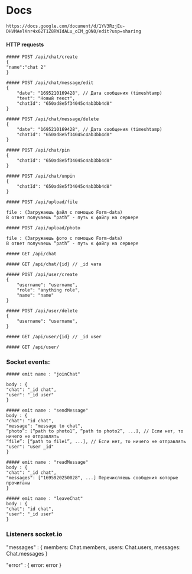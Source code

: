# Docs
```https://docs.google.com/document/d/1YV3RzjEu-DHVMAelKnr4x62T1Z8RWIdALu_oIM_gON0/edit?usp=sharing```




#### HTTP requests




```
##### POST /api/chat/create
{
"name":"chat 2"
}
```

```
##### POST /api/chat/message/edit
{
	"date": "1695210169428", // Дата сообщения (timeshtamp)
	"text": "Новый текст",
	"chatId": "650ad8e5f34045c4ab3bb4d8"
}
```

```
##### POST /api/chat/message/delete
{
	"date": "1695210169428", // Дата сообщения (timeshtamp)
	"chatId": "650ad8e5f34045c4ab3bb4d8"
}
```

```
##### POST /api/chat/pin
{
	"chatId": "650ad8e5f34045c4ab3bb4d8"
}
```

```
##### POST /api/chat/unpin
{
	"chatId": "650ad8e5f34045c4ab3bb4d8"
}
```

```
##### POST /api/upload/file

file : (Загружаешь файл с помощью Form-data)
В ответ получаешь “path” - путь к файлу на сервере
```

```
##### POST /api/upload/photo

file : (Загружаешь фото с помощью Form-data)
В ответ получаешь “path” - путь к файлу на сервере
```

```
##### GET /api/chat
```

```
##### GET /api/chat/{id} // _id чата
```

```
##### POST /api/user/create
{
	"username": "username",
	"role": "anything role",
	"name": "name"
}
```

```
##### POST /api/user/delete
{
	"username": "username",
}
```

```
##### GET /api/user/{id} // _id user
```

```
##### GET /api/user/
```




### Socket events:



```
##### emit name : "joinChat"

body : {
"chat": "_id chat",
"user": "_id user"
}
```


```
##### emit name : "sendMessage"
body : {
"chat": "id chat",
"message": "message to chat",
“photo”: [“path to photo1”, “path to photo2”, ...], // Если нет, то ничего не отправлять
“file”: [“path to file1”, ...], // Если нет, то ничего не отправлять
"user": "user _id"
}
```

```
##### emit name : "readMessage"
body : {
"chat": "_id chat",
"messages": ["1695920250028", ...] Перечисляешь сообщения которые прочитаны
}
```

```
##### emit name : "leaveChat"
body : {
"chat": "id chat",
"user": "_id user"
}
```

### Listeners socket.io

"messages" :
{
	members: Chat.members,
	users: Chat.users,
	messages: Chat.messages
}

"error" :
{
	error: error
}





